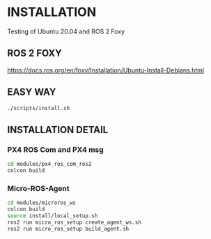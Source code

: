 # INSTALLATION

Testing of Ubuntu 20.04 and ROS 2 Foxy

## ROS 2 FOXY

https://docs.ros.org/en/foxy/Installation/Ubuntu-Install-Debians.html

## EASY WAY

```bash
./scripts/install.sh
```

## INSTALLATION DETAIL

### PX4 ROS Com and PX4 msg

```bash
cd modules/px4_ros_com_ros2
colcon build
```

### Micro-ROS-Agent

```bash
cd modules/microros_ws
colcon build
source install/local_setup.sh
ros2 run micro_ros_setup create_agent_ws.sh
ros2 run micro_ros_setup build_agent.sh
```